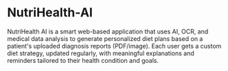 # NutriHealth-AI
NutriHealth AI is a smart web-based application that uses AI, OCR, and medical data analysis to generate personalized diet plans based on a patient's uploaded diagnosis reports (PDF/image). Each user gets a custom diet strategy, updated regularly, with meaningful explanations and reminders tailored to their health condition and goals.
